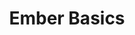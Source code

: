 ---
layout: workshop
title: Ember Basics
permalink: "/workshops/2016-12-17-ember-basics"
category: Front End Development
description: "A thorough introduction to this opinionated, productivity-oriented web
  framework, covering all the basics you need to know, in order to get up and running
  successfully!\n\nThis course serves as a solid foundation for a deep understanding
  of emberjs and modern javascript development. "
stages:
- title: Anatomy of an Ember App
  description: In this unit, we'll go through the tools involved in a professional
    Ember.js development environment, including ember-cli, the ember inspector and
    more! Then, we'll take a look at the various parts of an ember-cli project, and
    cover the various micro-libraries that serve as Ember's foundation.
  duration: 120
  agenda_items:
  - title: The Ember Ecosystem
    description: One of the great strengths of ember.js is the surrounding ecosystem
      of official and community libraries, build tools, conferences and resources.
      We'll give you a comprehensive introduction to many aspects of the ember world,
      so you know just where to go for libraries, questions, documentation and events!
    item_type: 30
    start_time: lecture
    duration: 1030
  - title: Structure of an App
    description: We'll create a new ember app using ember-cli, and explore the code
      that's been generated for us. Some of these folders contain **JavaScript**,
      some contain **Handlebars templates** and some contain **CSS**.
    item_type: 45
    start_time: lecture
    duration: 945
  - title: Philosophy of Ember
    description: Ember aims to be a complete and holistic solution to building complex
      single-page web applications. We'll discuss the advantages and challenges of
      working within Ember's opinionated and convention-oriented ecosystem, point
      out where Ember aligns with web standards, and enumerate some of the most recent
      features that have been added to the framework over the past year.
    item_type: 45
    start_time: lecture
    duration: 900
- title: Components
  description: Components play an increasingly central role in modern web app development,
    as a mean for defining encapsulated pieces of UI and having well-defined contracts
    with the outside world.
  duration: 240
  agenda_items:
  - title: 'Exercise: A Simple Component'
    description: |
      We'll build a simple component, whose purpose is to encapsulate a piece of UI, including its:
      * Style (CSS)
      * Behavior (JS)
      * Structure (HTML)

      Through a combination of passing data through the component's interface to the outside world, properties passed to `Ember.Component.extend`, and values set in the component's `init()` method, we'll establish a solid understanding for how a component's state is determined.

      Finally, we'll use a "classic" component action and a *closure action* to allow the outside world to respond to user interactions that began inside our component, and illustrate the differences between best practices for each approach.
    item_type: 45
    start_time: exercise
    duration: 930
  - title: Lunch
    description: Break for lunch
    item_type: 45
    start_time: break
    duration: 1215
  - title: 'Exercise: Customizing the Component Boundary'
    description: "We'll practice our new knowledge of component boundary customization
      by:\n* Adding some classes to a few `{{link-to}}` components in our app\n* Building
      a basic textarea component, with CSS for basic validation styling\n* Adding
      a DOM attribute to the textarea component, with any validation error messages\n*
      Displaying and styling the validation error(s) with CSS \n"
    item_type: 30
    start_time: exercise
    duration: 1145
  - title: Customizing the Component Boundary
    description: |-
      Like W3C Web Components, Ember components are always defined as a **boundary element** with some private structure contained therein. We'll study a few ways of customizing the boundary element, including:
      * Changing its tag
      * Binding CSS classes to properties
      * Binding DOM attributes to properties
      * Adding classes to components on the fly

      We'll also cover component CSS best practices, as they relate to the boundary element.
    item_type: 30
    start_time: lecture
    duration: 1115
  - title: 'Exercise: Complex Components'
    description: |-
      We'll use our knowledge of **yield** to make two new components:
      * One that generates a list of items based on an array
      * One that exposes important values to its **block**
    item_type: 30
    start_time: exercise
    duration: 1045
  - title: Complex Components
    description: |-
      In the real world, we build components up to form larger components, and often need to weave pieces of complex UI together. We'll look at two concepts in particular:
      * The `{{component}}` helper
      * The `{{yield}}` helper, and the concept of exposing component internals to the outside world
    item_type: 30
    start_time: lecture
    duration: 1015
  - title: Component Basics
    description: We'll examine a simple component and clearly define the types of
      things that belong in the **hbs** and **js** files. By passing data through
      the component's interface to the outside world, we can control its initial state,
      and the signals we receive in response to user actions. Finally, we'll study
      the component lifecycle hooks, and provide examples for common uses of each
      one.
    item_type: 30
    start_time: lecture
    duration: 900
- title: Testing
  description: |-
    A great testing story is a critical part of any serious tech stack, and the Ember community has put a lot of time into making this a great strength of the framework. We'll cover examples and best practices in areas of :
    * Unit testing
    * Component integration testing
    * Acceptance testing
    * Mocking data
    * Writing sustainable tests
  duration: 240
  agenda_items:
  - title: 'Exercise: Writing Acceptance Tests'
    description: We'll incrementally write an acceptance test to test one of the critical
      workflows in our app, using Qunit 3's **development mode**, and **Pretender**
      to mock AJAX JSON responses without using our usual REST API.
    item_type: 45
    start_time: exercise
    duration: 1615
  - title: Acceptance Tests
    description: |-
      Acceptance tests are great for ensuring that critical workflows work as expected. They're much slower than unit or component integration tests, since they are run against your app as a whole, but this is a great way to ensure that the whole thing works together as expected. We'll explore topics relevant to acceptance testing like:
      * Async test helpers
      * Maintainable CSS selectors for tests
      * Mocking data with Pretender
    item_type: 30
    start_time: lecture
    duration: 1545
  - title: Component Testing
    description: |-
      Thanks to the ability to write small pieces of **inline handlebars template** to set up test scenarios, component integration testing is easier than ever before! Integration tests are designed to establish that a contract between two things works as expected, so we'll examine different ways of testing the component's contract with the outside world, including:
      * Passing data into the component
      * Receiving calls to actions bound to the component
      * Injecting services into the component, for just for testing
    item_type: 30
    start_time: lecture
    duration: 1430
  - title: 'Exercise: Writing Component Tests'
    description: |-
      We'll write some component tests for our existing components, exploring issues like:
      * Setting up a realistic test scenario
      * Examining changes to bound data
      * Stubbing services
      * Verifying that actions have been fired
    item_type: 45
    start_time: exercise
    duration: 1500
  - title: 'Exercise: Writing Unit Tests'
    description: We'll write some unit tests for the handlebars helpers we wrote earlier,
      and build a computed property marco, complete with unit tests!
    item_type: 30
    start_time: exercise
    duration: 1400
  - title: A Single-Page App Testing Primer
    description: We'll go over the unique challenges and concerns that pertain to
      writing, debugging and maintaining tests for a Single-Page App.
    item_type: 30
    start_time: lecture
    duration: 1300
  - title: Unit Testing
    description: |-
      Unit tests are great for testing algorithmic complexity. In particular, they're the go-to flavor of test for models, handlebars helpers, utility functions, and other common things like computed property macros. We'll cover concepts like:
      * Mocking data
      * Testing setup/teardown hooks
      * The Qunit assertion library
    item_type: 30
    start_time: lecture
    duration: 1330
- title: Routing & Top-Level Templates
  description: One of the important ideas at the core of Ember is URL-driven application
    state. Great state management is what makes the difference between single page
    apps that delight users, and those that frustrate them.
  duration: 225
  agenda_items:
  - title: Handlebars Helpers
    description: Handlebars helpers provide a mean of bringing declarative logic into
      our templates, including iteration through arrays, conditionals and more! We'll
      examine different ways of building helpers, covering use cases for both **bound**
      and **unbound** varieties. Finally, we'll introduce the powerful concept of
      **subexpressions**, which allow helpers to be composed together.
    item_type: 45
    start_time: lecture
    duration: 1230
  - title: 'Exercise: Static Data in Routes & Placeholder Templates'
    description: We'll learn how to **decompose the design of our app into a hierarchy
      of routes and top-level templates**. For now, these templates will return static
      data, but we'll build in a means of navigating between pages, examining the
      types of transitions that take place in a variety of situations.
    item_type: 30
    start_time: exercise
    duration: 1200
  - title: Lunch
    description: Break for lunch
    item_type: 60
    start_time: break
    duration: 1345
  - title: 'Exercise: Bound & Unbound Handlebars Helpers'
    description: We'll build one bound and one unbound handlebars helper, as part
      of our large project.
    item_type: 30
    start_time: exercise
    duration: 1315
  - title: Template Basics
    description: Each route has a **top-level template** paired with it, representing
      part of the **view hierarchy** of a particular "page" in your single-page application.
      For now, we'll treat templates as a superset of HTML. We'll introduce the powerful
      `{{link-to}}` helper as a means of building internal URLs.
    item_type: 15
    start_time: lecture
    duration: 1145
  - title: Router & Routes
    description: We'll study Ember's **Router**, and examine its conceptual foundation
      as a finite state machine, and introduce the concept of **Routes**, a hierarchy
      of objects that perform transitions between router states.
    item_type: 45
    start_time: lecture
    duration: 1100
- title: Objects, Properties & Actions
  description: |-
    Nearly all of Ember's important types extend from a core `Ember.Object` class, which we'll study, and compare to JavaScript's `Object` and `Class` concepts.

    Some types of ember objects, like Routes, Controllers and Components can **handle user interactions by way of actions**. We'll cover strategies and best practices for action handling, including:
    * the `{{action}}` helper
    * closure actions
    * action bubbling
    * the `{{route action}}` helper
    * the `{{mut}}` helper
  duration: 150
  agenda_items:
  - title: Computed Properties
    description: Computed properties are a performant and intuitive way to define
      values that are based on other values. We'll take a short trip through the internal
      implementation of a computed property, and contrast it with the more expensive
      and error-prone concept of **Observers**.
    item_type: 30
    start_time: lecture
    duration: 1645
  - title: 'Exercise: Services'
    description: We'll improve our bound handlebars helper, and take advantage of
      a service, so that we can share the concept of "current time" across many flavors
      of objects, and perform more efficient DOM updates.
    item_type: 30
    start_time: exercise
    duration: 1615
  - title: Services
    description: Services are a means of sharing state & functionality across various
      aspects of an app. We'll explain what makes services a simple, but powerful
      concept, and illustrate service use via `Ember.inject`. Finally, we'll get a
      sneak preview of the important role services play in the upcoming **engines**
      framework feature, and explore the "*do's and don'ts of service design**.
    item_type: 30
    start_time: lecture
    duration: 1545
  - title: Objects
    description: |-
      We'll look at `Ember.Object` in detail, including:
      * using the KVO-compliant **get** and **set** methods
      * adding instance and static methods with `reopen` and `reopenClass`
      * lifecycle hooks
      * events
    item_type: 30
    start_time: lecture
    duration: 1445
  - title: 'Exercise: Extending Object'
    description: |-
      We'll create our own subclass of `Ember.Object` using `extend()`, and incorporate:
      * proper handling of setup and tear-down logic
      * firing events using `Ember.Evented`
      * getting and setting properties
      * reopening
    item_type: 30
    start_time: exercise
    duration: 1515
---